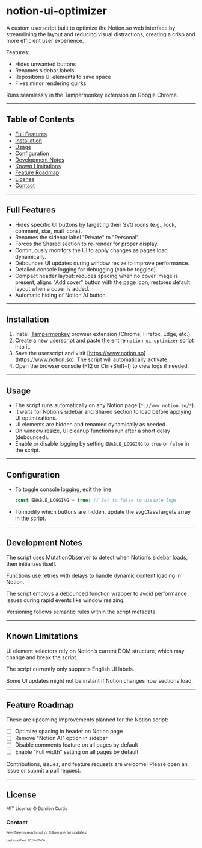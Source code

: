 # notion-ui-optimizer

A custom userscript built to optimize the Notion.so web interface by streamlining the layout and reducing visual distractions, creating a crisp and more efficient user experience.

Features:
- Hides unwanted buttons  
- Renames sidebar labels  
- Repositions UI elements to save space  
- Fixes minor rendering quirks 

Runs seamlessly in the Tampermonkey extension on Google Chrome.

---

## Table of Contents

- [Full Features](#full-features)
- [Installation](#installation)
- [Usage](#usage)
- [Configuration](#configuration)
- [Development Notes](#development-notes)
- [Known Limitations](#known-limitations)
- [Feature Roadmap](#feature-roadmap)
- [License](#license)
- [Contact](#contact)

---

## Full Features

- Hides specific UI buttons by targeting their SVG icons (e.g., lock, comment, star, mail icons).  
- Renames the sidebar label "Private" to "Personal".  
- Forces the Shared section to re-render for proper display.  
- Continuously monitors the UI to apply changes as pages load dynamically.  
- Debounces UI updates during window resize to improve performance.  
- Detailed console logging for debugging (can be toggled).  
- Compact header layout: reduces spacing when no cover image is present, aligns "Add cover" button with the page icon, restores default layout when a cover is added.  
- Automatic hiding of Notion AI button.

---

## Installation

1. Install [Tampermonkey](https://www.tampermonkey.net/) browser extension (Chrome, Firefox, Edge, etc.).  
2. Create a new userscript and paste the entire `notion-ui-optimizer` script into it.  
3. Save the userscript and visit [https://www.notion.so](https://www.notion.so). The script will automatically activate.  
4. Open the browser console (F12 or Ctrl+Shift+I) to view logs if needed.

---

## Usage

- The script runs automatically on any Notion page (`*://www.notion.so/*`).  
- It waits for Notion’s sidebar and Shared section to load before applying UI optimizations.  
- UI elements are hidden and renamed dynamically as needed.  
- On window resize, UI cleanup functions run after a short delay (debounced).  
- Enable or disable logging by setting `ENABLE_LOGGING` to `true` or `false` in the script.

---

## Configuration

- To toggle console logging, edit the line:  
  ```js
  const ENABLE_LOGGING = true; // Set to false to disable logs

- To modify which buttons are hidden, update the svgClassTargets array in the script.

---

## Development Notes
The script uses MutationObserver to detect when Notion’s sidebar loads, then initializes itself.

Functions use retries with delays to handle dynamic content loading in Notion.

The script employs a debounced function wrapper to avoid performance issues during rapid events like window resizing.

Versioning follows semantic rules within the script metadata.

---

## Known Limitations
UI element selectors rely on Notion’s current DOM structure, which may change and break the script.

The script currently only supports English UI labels.

Some UI updates might not be instant if Notion changes how sections load.

---

## Feature Roadmap
These are upcoming improvements planned for the Notion script:

- [ ] Optimize spacing in header on Notion page
- [ ] Remove "Notion AI" option in sidebar
- [ ] Disable comments feature on all pages by default
- [ ] Enable "Full width" setting on all pages by default

Contributions, issues, and feature requests are welcome! Please open an issue or submit a pull request.
      
---

## License
<small>MIT License © Damien Curtis<small>

## Contact
Feel free to reach out or follow me for updates!

<sub>Last modified: 2025-07-06</sub>
